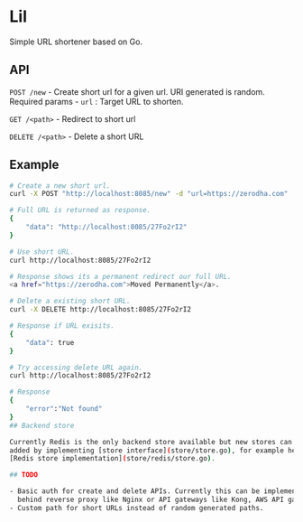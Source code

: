 # Lil

Simple URL shortener based on Go.

## API

`POST /new`         - Create short url for a given url. URI generated is random.
                      Required params
                    - `url` : Target URL to shorten.

`GET /<path>`       - Redirect to short url

`DELETE /<path>`    - Delete a short URL

## Example

```sh
# Create a new short url.
curl -X POST "http://localhost:8085/new" -d "url=https://zerodha.com"

# Full URL is returned as response.
{
    "data": "http://localhost:8085/27Fo2rI2"
}

# Use short URL.
curl http://localhost:8085/27Fo2rI2

# Response shows its a permanent redirect our full URL.
<a href="https://zerodha.com">Moved Permanently</a>.

# Delete a existing short URL.
curl -X DELETE http://localhost:8085/27Fo2rI2

# Response if URL exisits.
{
    "data": true
}

# Try accessing delete URL again.
curl http://localhost:8085/27Fo2rI2

# Response
{
    "error":"Not found"
}
## Backend store

Currently Redis is the only backend store available but new stores can be easily
added by implementing [store interface](store/store.go), for example here is the
[Redis store implementation](store/redis/store.go).

## TODO

- Basic auth for create and delete APIs. Currently this can be implemented
  behind reverse proxy like Nginx or API gateways like Kong, AWS API gateway.
- Custom path for short URLs instead of random generated paths.
